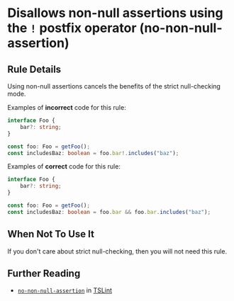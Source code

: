 # Disallows non-null assertions using the `!` postfix operator (no-non-null-assertion)

## Rule Details

Using non-null assertions cancels the benefits of the strict null-checking mode.

Examples of **incorrect** code for this rule:

```ts
interface Foo {
    bar?: string;
}

const foo: Foo = getFoo();
const includesBaz: boolean = foo.bar!.includes("baz");
```

Examples of **correct** code for this rule:

```ts
interface Foo {
    bar?: string;
}

const foo: Foo = getFoo();
const includesBaz: boolean = foo.bar && foo.bar.includes("baz");
```

## When Not To Use It

If you don't care about strict null-checking, then you will not need this rule.

## Further Reading

* [`no-non-null-assertion`](https://palantir.github.io/tslint/rules/no-non-null-assertion/) in [TSLint](https://palantir.github.io/tslint/)
